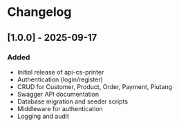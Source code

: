 # Changelog

## [1.0.0] - 2025-09-17
### Added
- Initial release of api-cs-printer
- Authentication (login/register)
- CRUD for Customer, Product, Order, Payment, Piutang
- Swagger API documentation
- Database migration and seeder scripts
- Middleware for authentication
- Logging and audit
